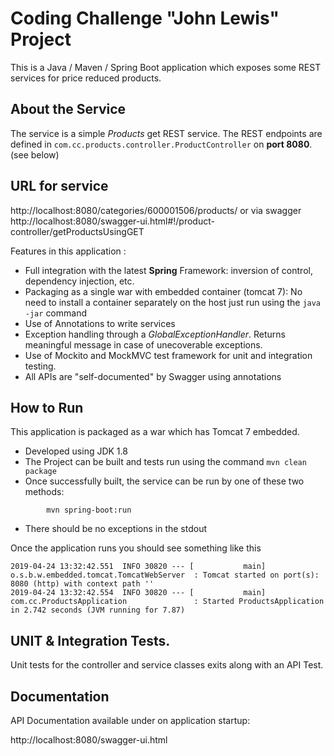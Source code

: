 # Coding Challenge "John Lewis" Project

This is a Java / Maven / Spring Boot application which exposes some REST services for price reduced products. 

## About the Service
The service is a simple *Products* get REST service.
The REST endpoints are defined in ```com.cc.products.controller.ProductController``` on **port 8080**. (see below)

## URL for service
http://localhost:8080/categories/600001506/products/
or via swagger
http://localhost:8080/swagger-ui.html#!/product-controller/getProductsUsingGET

Features in this application : 
* Full integration with the latest **Spring** Framework: inversion of control, dependency injection, etc.
* Packaging as a single war with embedded container (tomcat 7): No need to install a container separately on the host just run using the ``java -jar`` command
* Use of Annotations to write services
* Exception handling through a *GlobalExceptionHandler*. Returns meaningful message in case of unecoverable exceptions.
* Use of Mockito and MockMVC test framework for unit and integration testing.
* All APIs are "self-documented" by Swagger using annotations 

## How to Run 

This application is packaged as a war which has Tomcat 7 embedded.

* Developed using JDK 1.8
* The Project can be built and tests run using the command ```mvn clean package```
* Once successfully built, the service can be run by one of these two methods:
```
        mvn spring-boot:run
```
* There should be no exceptions in the stdout

Once the application runs you should see something like this

```
2019-04-24 13:32:42.551  INFO 30820 --- [           main] o.s.b.w.embedded.tomcat.TomcatWebServer  : Tomcat started on port(s): 8080 (http) with context path ''
2019-04-24 13:32:42.554  INFO 30820 --- [           main] com.cc.ProductsApplication               : Started ProductsApplication in 2.742 seconds (JVM running for 7.87)
```

## UNIT & Integration Tests.

Unit tests for the controller and service classes exits along with an API Test.

## Documentation
API Documentation available under on application startup:

http://localhost:8080/swagger-ui.html
